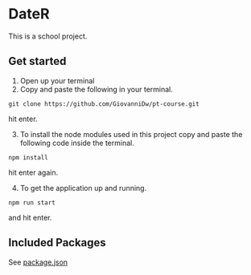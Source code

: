 # DateR
This is a school project.

## Get started

1. Open up your terminal
2. Copy and paste the following in your terminal.  
  ```
  git clone https://github.com/GiovanniDw/pt-course.git
  ```
  hit enter.  
  
3. To install the node modules used in this project copy and paste the following code inside the terminal.
```
npm install
```
   hit enter again.
  
  
  4. To get the application up and running.
  ```
  npm run start
  ```
  and hit enter.  
  
## Included Packages
See [package.json](https://github.com/GiovanniDw/pt-course/blob/master/package.json)
